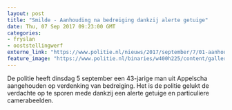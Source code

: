 ```yaml
---
layout: post
title: "Smilde - Aanhouding na bedreiging dankzij alerte getuige"
date: Thu, 07 Sep 2017 09:23:00 GMT
categories: 
- fryslan 
- ooststellingwerf 
externe_link: "https://www.politie.nl/nieuws/2017/september/7/01-aanhouding-na-bedreiging-dankzij-alerte-getuige.html"
feature_image: "https://www.politie.nl/binaries/w400h225/content/gallery/politie/nieuws/2017/juli/06-dh/camera-in-beeld-nieuwsfoto.jpg"
---
```


De politie heeft dinsdag 5 september een 43-jarige man uit Appelscha aangehouden op verdenking van bedreiging. Het is de politie gelukt de verdachte op te sporen mede dankzij een alerte getuige en particuliere camerabeelden.
